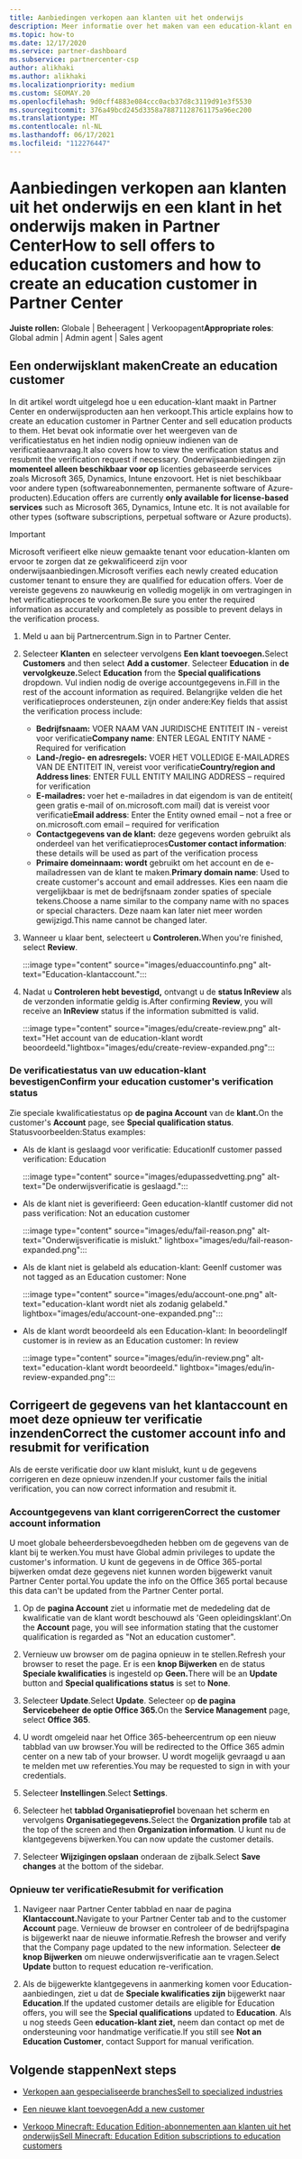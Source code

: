 ```yaml
---
title: Aanbiedingen verkopen aan klanten uit het onderwijs
description: Meer informatie over het maken van een education-klant en het verkopen van aanbiedingen in Partner Center. Dit omvat het bevestigen van de verificatiestatus voor uw education-klant.
ms.topic: how-to
ms.date: 12/17/2020
ms.service: partner-dashboard
ms.subservice: partnercenter-csp
author: alikhaki
ms.author: alikhaki
ms.localizationpriority: medium
ms.custom: SEOMAY.20
ms.openlocfilehash: 9d0cff4883e084ccc0acb37d8c3119d91e3f5530
ms.sourcegitcommit: 376a49bcd245d3358a78871128761175a96ec200
ms.translationtype: MT
ms.contentlocale: nl-NL
ms.lasthandoff: 06/17/2021
ms.locfileid: "112276447"
---
```

# <a name="how-to-sell-offers-to-education-customers-and-how-to-create-an-education-customer-in-partner-center"></a><span data-ttu-id="5a39e-104">Aanbiedingen verkopen aan klanten uit het onderwijs en een klant in het onderwijs maken in Partner Center</span><span class="sxs-lookup"><span data-stu-id="5a39e-104">How to sell offers to education customers and how to create an education customer in Partner Center</span></span>

<span data-ttu-id="5a39e-105">**Juiste rollen:** Globale | Beheeragent | Verkoopagent</span><span class="sxs-lookup"><span data-stu-id="5a39e-105">**Appropriate roles**: Global admin | Admin agent | Sales agent</span></span>

## <a name="create-an-education-customer"></a><span data-ttu-id="5a39e-106">Een onderwijsklant maken</span><span class="sxs-lookup"><span data-stu-id="5a39e-106">Create an education customer</span></span>

<span data-ttu-id="5a39e-107">In dit artikel wordt uitgelegd hoe u een education-klant maakt in Partner Center en onderwijsproducten aan hen verkoopt.</span><span class="sxs-lookup"><span data-stu-id="5a39e-107">This article explains how to create an education customer in Partner Center and sell education products to them.</span></span> <span data-ttu-id="5a39e-108">Het bevat ook informatie over het weergeven van de verificatiestatus en het indien nodig opnieuw indienen van de verificatieaanvraag.</span><span class="sxs-lookup"><span data-stu-id="5a39e-108">It also covers how to view the verification status and resubmit the verification request if necessary.</span></span> <span data-ttu-id="5a39e-109">Onderwijsaanbiedingen zijn **momenteel alleen beschikbaar voor op** licenties gebaseerde services zoals Microsoft 365, Dynamics, Intune enzovoort. Het is niet beschikbaar voor andere typen (softwareabonnementen, permanente software of Azure-producten).</span><span class="sxs-lookup"><span data-stu-id="5a39e-109">Education offers are currently **only available for license-based services** such as Microsoft 365, Dynamics, Intune etc. It is not available for other types (software subscriptions, perpetual software or Azure products).</span></span>

> [!IMPORTANT]
> <span data-ttu-id="5a39e-110">Microsoft verifieert elke nieuw gemaakte tenant voor education-klanten om ervoor te zorgen dat ze gekwalificeerd zijn voor onderwijsaanbiedingen.</span><span class="sxs-lookup"><span data-stu-id="5a39e-110">Microsoft verifies each newly created education customer tenant to ensure they are qualified for education offers.</span></span>  <span data-ttu-id="5a39e-111">Voer de vereiste gegevens zo nauwkeurig en volledig mogelijk in om vertragingen in het verificatieproces te voorkomen.</span><span class="sxs-lookup"><span data-stu-id="5a39e-111">Be sure you enter the required information as accurately and completely as possible to prevent delays in the verification process.</span></span>

1. <span data-ttu-id="5a39e-112">Meld u aan bij Partnercentrum.</span><span class="sxs-lookup"><span data-stu-id="5a39e-112">Sign in to Partner Center.</span></span>

2. <span data-ttu-id="5a39e-113">Selecteer **Klanten** en selecteer vervolgens **Een klant toevoegen.**</span><span class="sxs-lookup"><span data-stu-id="5a39e-113">Select **Customers** and then select **Add a customer**.</span></span> <span data-ttu-id="5a39e-114">Selecteer **Education** in **de vervolgkeuze.**</span><span class="sxs-lookup"><span data-stu-id="5a39e-114">Select **Education** from the **Special qualifications** dropdown.</span></span>  <span data-ttu-id="5a39e-115">Vul indien nodig de overige accountgegevens in.</span><span class="sxs-lookup"><span data-stu-id="5a39e-115">Fill in the rest of the account information as required.</span></span>  <span data-ttu-id="5a39e-116">Belangrijke velden die het verificatieproces ondersteunen, zijn onder andere:</span><span class="sxs-lookup"><span data-stu-id="5a39e-116">Key fields that assist the verification process include:</span></span>

   - <span data-ttu-id="5a39e-117">**Bedrijfsnaam:** VOER NAAM VAN JURIDISCHE ENTITEIT IN - vereist voor verificatie</span><span class="sxs-lookup"><span data-stu-id="5a39e-117">**Company name**: ENTER LEGAL ENTITY NAME - Required for verification</span></span>
   - <span data-ttu-id="5a39e-118">**Land-/regio- en adresregels:** VOER HET VOLLEDIGE E-MAILADRES VAN DE ENTITEIT IN, vereist voor verificatie</span><span class="sxs-lookup"><span data-stu-id="5a39e-118">**Country/region and Address lines**: ENTER FULL ENTITY MAILING ADDRESS – required for verification</span></span>
   - <span data-ttu-id="5a39e-119">**E-mailadres:** voer het e-mailadres in dat eigendom is van de entiteit( geen gratis e-mail of on.microsoft.com mail) dat is vereist voor verificatie</span><span class="sxs-lookup"><span data-stu-id="5a39e-119">**Email address**:  Enter the Entity owned email – not a free or on.microsoft.com email – required for verification</span></span>
   - <span data-ttu-id="5a39e-120">**Contactgegevens van de klant:** deze gegevens worden gebruikt als onderdeel van het verificatieproces</span><span class="sxs-lookup"><span data-stu-id="5a39e-120">**Customer contact information**: these details will be used as part of the verification process</span></span>
   - <span data-ttu-id="5a39e-121">**Primaire domeinnaam: wordt** gebruikt om het account en de e-mailadressen van de klant te maken.</span><span class="sxs-lookup"><span data-stu-id="5a39e-121">**Primary domain name**:  Used to create customer's account and email addresses.</span></span>  <span data-ttu-id="5a39e-122">Kies een naam die vergelijkbaar is met de bedrijfsnaam zonder spaties of speciale tekens.</span><span class="sxs-lookup"><span data-stu-id="5a39e-122">Choose a name similar to the company name with no spaces or special characters.</span></span>  <span data-ttu-id="5a39e-123">Deze naam kan later niet meer worden gewijzigd.</span><span class="sxs-lookup"><span data-stu-id="5a39e-123">This name cannot be changed later.</span></span>

3. <span data-ttu-id="5a39e-124">Wanneer u klaar bent, selecteert u **Controleren.**</span><span class="sxs-lookup"><span data-stu-id="5a39e-124">When you're finished, select **Review**.</span></span>

   :::image type="content" source="images/eduaccountinfo.png" alt-text="Education-klantaccount.":::

4. <span data-ttu-id="5a39e-126">Nadat u **Controleren hebt bevestigd,** ontvangt u de **status InReview** als de verzonden informatie geldig is.</span><span class="sxs-lookup"><span data-stu-id="5a39e-126">After confirming **Review**, you will receive an **InReview** status if the information submitted is valid.</span></span> 

    :::image type="content" source="images/edu/create-review.png" alt-text="Het account van de education-klant wordt beoordeeld."lightbox="images/edu/create-review-expanded.png":::

### <a name="confirm-your-education-customers-verification-status"></a><span data-ttu-id="5a39e-128">De verificatiestatus van uw education-klant bevestigen</span><span class="sxs-lookup"><span data-stu-id="5a39e-128">Confirm your education customer's verification status</span></span>

<span data-ttu-id="5a39e-129">Zie speciale kwalificatiestatus op **de pagina Account** van de **klant.**</span><span class="sxs-lookup"><span data-stu-id="5a39e-129">On the customer's **Account** page, see **Special qualification status**.</span></span>
<span data-ttu-id="5a39e-130">Statusvoorbeelden:</span><span class="sxs-lookup"><span data-stu-id="5a39e-130">Status examples:</span></span>

- <span data-ttu-id="5a39e-131">Als de klant is geslaagd voor verificatie: Education</span><span class="sxs-lookup"><span data-stu-id="5a39e-131">If customer passed verification:  Education</span></span>

   :::image type="content" source="images/edupassedvetting.png" alt-text="De onderwijsverificatie is geslaagd.":::

- <span data-ttu-id="5a39e-133">Als de klant niet is geverifieerd: Geen education-klant</span><span class="sxs-lookup"><span data-stu-id="5a39e-133">If customer did not pass verification:  Not an education customer</span></span>

   :::image type="content" source="images/edu/fail-reason.png" alt-text="Onderwijsverificatie is mislukt." lightbox="images/edu/fail-reason-expanded.png":::

- <span data-ttu-id="5a39e-135">Als de klant niet is gelabeld als education-klant: Geen</span><span class="sxs-lookup"><span data-stu-id="5a39e-135">If customer was not tagged as an Education customer:  None</span></span>

   :::image type="content" source="images/edu/account-one.png" alt-text="education-klant wordt niet als zodanig gelabeld." lightbox="images/edu/account-one-expanded.png":::

- <span data-ttu-id="5a39e-137">Als de klant wordt beoordeeld als een Education-klant: In beoordeling</span><span class="sxs-lookup"><span data-stu-id="5a39e-137">If customer is in review as an Education customer: In review</span></span>

    :::image type="content" source="images/edu/in-review.png" alt-text="education-klant wordt beoordeeld." lightbox="images/edu/in-review-expanded.png":::

## <a name="correct-the-customer-account-info-and-resubmit-for-verification"></a><span data-ttu-id="5a39e-139">Corrigeert de gegevens van het klantaccount en moet deze opnieuw ter verificatie inzenden</span><span class="sxs-lookup"><span data-stu-id="5a39e-139">Correct the customer account info and resubmit for verification</span></span>

<span data-ttu-id="5a39e-140">Als de eerste verificatie door uw klant mislukt, kunt u de gegevens corrigeren en deze opnieuw inzenden.</span><span class="sxs-lookup"><span data-stu-id="5a39e-140">If your customer fails the initial verification, you can now correct information and resubmit it.</span></span>

### <a name="correct-the-customer-account-information"></a><span data-ttu-id="5a39e-141">Accountgegevens van klant corrigeren</span><span class="sxs-lookup"><span data-stu-id="5a39e-141">Correct the customer account information</span></span>

<span data-ttu-id="5a39e-142">U moet globale beheerdersbevoegdheden hebben om de gegevens van de klant bij te werken.</span><span class="sxs-lookup"><span data-stu-id="5a39e-142">You must have Global admin privileges to update the customer's information.</span></span> <span data-ttu-id="5a39e-143">U kunt de gegevens in de Office 365-portal bijwerken omdat deze gegevens niet kunnen worden bijgewerkt vanuit Partner Center portal.</span><span class="sxs-lookup"><span data-stu-id="5a39e-143">You update the info on the Office 365 portal because this data can't be updated from the Partner Center portal.</span></span>

1. <span data-ttu-id="5a39e-144">Op de **pagina Account** ziet u informatie met de mededeling dat de kwalificatie van de klant wordt beschouwd als 'Geen opleidingsklant'.</span><span class="sxs-lookup"><span data-stu-id="5a39e-144">On the **Account** page, you will see information stating that the customer qualification is regarded as "Not an education customer".</span></span>

2. <span data-ttu-id="5a39e-145">Vernieuw uw browser om de pagina opnieuw in te stellen.</span><span class="sxs-lookup"><span data-stu-id="5a39e-145">Refresh your browser to reset the page.</span></span> <span data-ttu-id="5a39e-146">Er is een **knop Bijwerken** en de status **Speciale kwalificaties** is ingesteld op **Geen.**</span><span class="sxs-lookup"><span data-stu-id="5a39e-146">There will be an **Update** button and **Special qualifications status** is set to **None**.</span></span>

3. <span data-ttu-id="5a39e-147">Selecteer **Update**.</span><span class="sxs-lookup"><span data-stu-id="5a39e-147">Select **Update**.</span></span> <span data-ttu-id="5a39e-148">Selecteer op **de pagina Servicebeheer** **de optie Office 365.**</span><span class="sxs-lookup"><span data-stu-id="5a39e-148">On the **Service Management** page, select **Office 365**.</span></span>

4. <span data-ttu-id="5a39e-149">U wordt omgeleid naar het Office 365-beheercentrum op een nieuw tabblad van uw browser.</span><span class="sxs-lookup"><span data-stu-id="5a39e-149">You will be redirected to the Office 365 admin center on a new tab of your browser.</span></span> <span data-ttu-id="5a39e-150">U wordt mogelijk gevraagd u aan te melden met uw referenties.</span><span class="sxs-lookup"><span data-stu-id="5a39e-150">You may be requested to sign in with your credentials.</span></span>

5. <span data-ttu-id="5a39e-151">Selecteer **Instellingen**.</span><span class="sxs-lookup"><span data-stu-id="5a39e-151">Select **Settings**.</span></span>

6. <span data-ttu-id="5a39e-152">Selecteer het **tabblad Organisatieprofiel** bovenaan het scherm en vervolgens **Organisatiegegevens.**</span><span class="sxs-lookup"><span data-stu-id="5a39e-152">Select the **Organization profile** tab at the top of the screen and then **Organization information**.</span></span> <span data-ttu-id="5a39e-153">U kunt nu de klantgegevens bijwerken.</span><span class="sxs-lookup"><span data-stu-id="5a39e-153">You can now update the customer details.</span></span>

7. <span data-ttu-id="5a39e-154">Selecteer **Wijzigingen opslaan** onderaan de zijbalk.</span><span class="sxs-lookup"><span data-stu-id="5a39e-154">Select **Save changes** at the bottom of the sidebar.</span></span>  

### <a name="resubmit-for-verification"></a><span data-ttu-id="5a39e-155">Opnieuw ter verificatie</span><span class="sxs-lookup"><span data-stu-id="5a39e-155">Resubmit for verification</span></span>

1. <span data-ttu-id="5a39e-156">Navigeer naar Partner Center tabblad en naar de pagina **Klantaccount.**</span><span class="sxs-lookup"><span data-stu-id="5a39e-156">Navigate to your Partner Center tab and to the customer **Account** page.</span></span> <span data-ttu-id="5a39e-157">Vernieuw de browser en controleer of de bedrijfspagina is bijgewerkt naar de nieuwe informatie.</span><span class="sxs-lookup"><span data-stu-id="5a39e-157">Refresh the browser and verify that the Company page updated to the new information.</span></span> <span data-ttu-id="5a39e-158">Selecteer **de knop Bijwerken** om nieuwe onderwijsverificatie aan te vragen.</span><span class="sxs-lookup"><span data-stu-id="5a39e-158">Select **Update** button to request education re-verification.</span></span>

2. <span data-ttu-id="5a39e-159">Als de bijgewerkte klantgegevens in aanmerking komen voor Education-aanbiedingen, ziet u dat de **Speciale kwalificaties zijn** bijgewerkt naar **Education**.</span><span class="sxs-lookup"><span data-stu-id="5a39e-159">If the updated customer details are eligible for Education offers, you will see the **Special qualifications** updated to **Education**.</span></span> <span data-ttu-id="5a39e-160">Als u nog steeds Geen **education-klant ziet,** neem dan contact op met de ondersteuning voor handmatige verificatie.</span><span class="sxs-lookup"><span data-stu-id="5a39e-160">If you still see **Not an Education Customer**, contact Support for manual verification.</span></span>

## <a name="next-steps"></a><span data-ttu-id="5a39e-161">Volgende stappen</span><span class="sxs-lookup"><span data-stu-id="5a39e-161">Next steps</span></span>

- [<span data-ttu-id="5a39e-162">Verkopen aan gespecialiseerde branches</span><span class="sxs-lookup"><span data-stu-id="5a39e-162">Sell to specialized industries</span></span>](get-special-pricing-for-offers.md)

- [<span data-ttu-id="5a39e-163">Een nieuwe klant toevoegen</span><span class="sxs-lookup"><span data-stu-id="5a39e-163">Add a new customer</span></span>](add-a-new-customer.md)

- [<span data-ttu-id="5a39e-164">Verkoop Minecraft: Education Edition-abonnementen aan klanten uit het onderwijs</span><span class="sxs-lookup"><span data-stu-id="5a39e-164">Sell Minecraft: Education Edition subscriptions to education customers</span></span>](minecraft-subscriptions.md)
